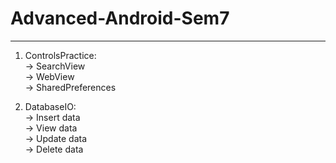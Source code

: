 # Advanced-Android-Sem7
-----

1) ControlsPractice:  
-> SearchView  
-> WebView  
-> SharedPreferences  
  
2) DatabaseIO:  
-> Insert data  
-> View data  
-> Update data  
-> Delete data
